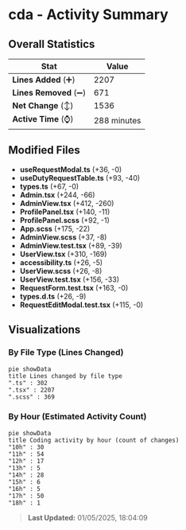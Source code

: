 # cda - Activity Summary 

## Overall Statistics

| Stat                   | Value                                                             |
| ---------------------- | ----------------------------------------------------------------- |
| **Lines Added** (➕)   | 2207                                          |
| **Lines Removed** (➖) | 671                                        |
| **Net Change** (↕)    | 1536                |
| **Active Time** (⌚)   | 288 minutes |


## Modified Files
- **useRequestModal.ts** (+36, -0)
- **useDutyRequestTable.ts** (+93, -40)
- **types.ts** (+67, -0)
- **Admin.tsx** (+244, -66)
- **AdminView.tsx** (+412, -260)
- **ProfilePanel.tsx** (+140, -11)
- **ProfilePanel.scss** (+92, -1)
- **App.scss** (+175, -22)
- **AdminView.scss** (+37, -8)
- **AdminView.test.tsx** (+89, -39)
- **UserView.tsx** (+310, -169)
- **accessibility.ts** (+26, -5)
- **UserView.scss** (+26, -8)
- **UserView.test.tsx** (+156, -33)
- **RequestForm.test.tsx** (+163, -0)
- **types.d.ts** (+26, -9)
- **RequestEditModal.test.tsx** (+115, -0)

## Visualizations

### By File Type (Lines Changed)

```mermaid
pie showData
title Lines changed by file type
".ts" : 302
".tsx" : 2207
".scss" : 369
```

### By Hour (Estimated Activity Count)

```mermaid
pie showData
title Coding activity by hour (count of changes)
"10h" : 30
"11h" : 54
"12h" : 17
"13h" : 5
"14h" : 28
"15h" : 6
"16h" : 5
"17h" : 50
"18h" : 1
```


> **Last Updated:** 01/05/2025, 18:04:09